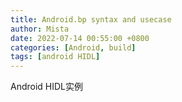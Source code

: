 ```yaml
---
title: Android.bp syntax and usecase
author: Mista
date: 2022-07-14 00:55:00 +0800
categories: [Android, build]
tags: [android HIDL]
---
```


Android HIDL实例

